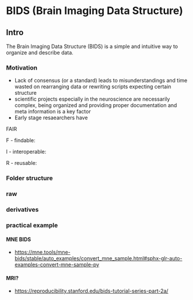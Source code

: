 # BIDS (Brain Imaging Data Structure)

## Intro

The Brain Imaging Data Structure (BIDS) is a simple and intuitive way to organize and describe data.

###  Motivation

- Lack of consensus (or a standard) leads to misunderstandings and time wasted on rearranging data or rewriting scripts expecting certain structure
- scientific projects especially in the neuroscience are necessarily complex, being organized and providing proper documentation and meta information is a key factor
- Early stage resaearchers have 


FAIR


F - findable:

I - interoperable:

R - reusable:

### Folder structure

### raw

### derivatives


### practical example 

#### MNE BIDS
- https://mne.tools/mne-bids/stable/auto_examples/convert_mne_sample.html#sphx-glr-auto-examples-convert-mne-sample-py

#### MRI?

- https://reproducibility.stanford.edu/bids-tutorial-series-part-2a/